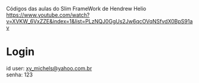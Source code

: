 Códigos das aulas do Slim FrameWork de Hendrew Helio https://www.youtube.com/watch?v=XVKW_6VxZZE&index=1&list=PLzNQJ0GgUs2Jw6qcOVqNSfvdX0BpS91av

# Login
id user: xy_michels@yahoo.com.br  
senha: 123